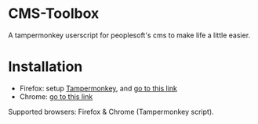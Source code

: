 # CMS-Toolbox
A tampermonkey userscript for peoplesoft's cms to make life a little easier.


# Installation #

 * Firefox: setup [Tampermonkey](https://addons.mozilla.org/), and [go to this link](https://github.com/mehmood-baryalai/CMS-Toolbox/raw/main/CMS-Toolbox.js)
 * Chrome: [go to this link](https://github.com/mehmood-baryalai/CMS-Toolbox/raw/main/CMS-Toolbox.js)

Supported browsers: Firefox & Chrome (Tampermonkey script).

